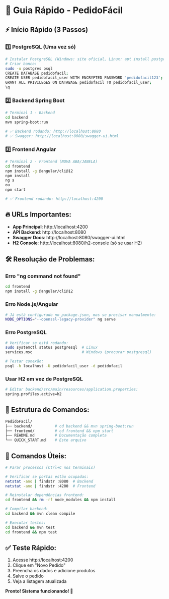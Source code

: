 # 🚀 Guia Rápido - PedidoFácil

## ⚡ Início Rápido (3 Passos)

### 1️⃣ **PostgreSQL** (Uma vez só)
```bash
# Instalar PostgreSQL (Windows: site oficial, Linux: apt install postgresql)
# Criar banco:
sudo -u postgres psql
CREATE DATABASE pedidofacil;
CREATE USER pedidofacil_user WITH ENCRYPTED PASSWORD 'pedidofacil123';
GRANT ALL PRIVILEGES ON DATABASE pedidofacil TO pedidofacil_user;
\q
```

### 2️⃣ **Backend Spring Boot**
```bash
# Terminal 1 - Backend
cd backend
mvn spring-boot:run

# ✅ Backend rodando: http://localhost:8080
# ✅ Swagger: http://localhost:8080/swagger-ui.html
```

### 3️⃣ **Frontend Angular**
```bash
# Terminal 2 - Frontend (NOVA ABA/JANELA)
cd frontend
npm install -g @angular/cli@12
npm install
ng s
ou
npm start

# ✅ Frontend rodando: http://localhost:4200
```

## 🔥 **URLs Importantes:**
- **App Principal**: http://localhost:4200
- **API Backend**: http://localhost:8080
- **Swagger Docs**: http://localhost:8080/swagger-ui.html
- **H2 Console**: http://localhost:8080/h2-console (só se usar H2)

## 🛠 **Resolução de Problemas:**

### **Erro "ng command not found"**
```bash
cd frontend
npm install -g @angular/cli@12
```

### **Erro Node.js/Angular**
```bash
# Já está configurado no package.json, mas se precisar manualmente:
NODE_OPTIONS="--openssl-legacy-provider" ng serve
```

### **Erro PostgreSQL**
```bash
# Verificar se está rodando:
sudo systemctl status postgresql  # Linux
services.msc                      # Windows (procurar postgresql)

# Testar conexão:
psql -h localhost -U pedidofacil_user -d pedidofacil
```

### **Usar H2 em vez de PostgreSQL**
```bash
# Editar backend/src/main/resources/application.properties:
spring.profiles.active=h2
```

## 📁 **Estrutura de Comandos:**

```bash
PedidoFacil/
├── backend/          # cd backend && mvn spring-boot:run
├── frontend/         # cd frontend && npm start
├── README.md         # Documentação completa
└── QUICK_START.md    # Este arquivo
```

## 🔄 **Comandos Úteis:**

```bash
# Parar processos (Ctrl+C nos terminais)

# Verificar se portas estão ocupadas:
netstat -ano | findstr :8080  # Backend
netstat -ano | findstr :4200  # Frontend

# Reinstalar dependências frontend:
cd frontend && rm -rf node_modules && npm install

# Compilar backend:
cd backend && mvn clean compile

# Executar testes:
cd backend && mvn test
cd frontend && npm test
```

## ✅ **Teste Rápido:**

1. Acesse http://localhost:4200
2. Clique em "Novo Pedido"
3. Preencha os dados e adicione produtos
4. Salve o pedido
5. Veja a listagem atualizada

**Pronto! Sistema funcionando! 🎉** 